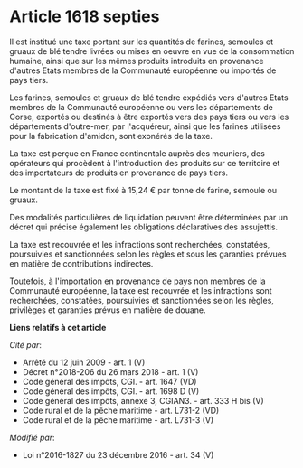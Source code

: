 # Article 1618 septies

Il est institué une taxe portant sur les quantités de farines, semoules et gruaux de blé tendre livrées ou mises en oeuvre en
vue de la consommation humaine, ainsi que sur les mêmes produits introduits en provenance d'autres Etats membres de la
Communauté européenne ou importés de pays tiers. 

Les farines, semoules et gruaux de blé tendre expédiés vers d'autres Etats membres de la Communauté européenne ou vers les
départements de Corse, exportés ou destinés à être exportés vers des pays tiers ou vers les départements d'outre-mer, par
l'acquéreur, ainsi que les farines utilisées pour la fabrication d'amidon, sont exonérés de la taxe. 

La taxe est perçue en France continentale auprès des meuniers, des opérateurs qui procèdent à l'introduction des produits sur
ce territoire et des importateurs de produits en provenance de pays tiers. 

Le montant de la taxe est fixé à 15,24 € par tonne de farine, semoule ou gruaux. 

Des modalités particulières de liquidation peuvent être déterminées par un décret qui précise également les obligations
déclaratives des assujettis. 

La taxe est recouvrée et les infractions sont recherchées, constatées, poursuivies et sanctionnées selon les règles et sous
les garanties prévues en matière de contributions indirectes. 

Toutefois, à l'importation en provenance de pays non membres de la Communauté européenne, la taxe est recouvrée et les
infractions sont recherchées, constatées, poursuivies et sanctionnées selon les règles, privilèges et garanties prévus en
matière de douane.

**Liens relatifs à cet article**

_Cité par_:

  - Arrêté du 12 juin 2009 - art. 1 (V)
  - Décret n°2018-206 du 26 mars 2018 - art. 1 (V)
  - Code général des impôts, CGI. - art. 1647 (VD)
  - Code général des impôts, CGI. - art. 1698 D (V)
  - Code général des impôts, annexe 3, CGIAN3. - art. 333 H bis (V)
  - Code rural et de la pêche maritime - art. L731-2 (VD)
  - Code rural et de la pêche maritime - art. L731-3 (V)

_Modifié par_:

  - Loi n°2016-1827 du 23 décembre 2016 - art. 34 (V)
